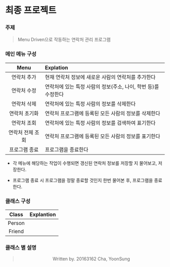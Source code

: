 # 최종 프로젝트

### 주제

  > Menu Driven으로 작동하는 연락처 관리 프로그램

### 메인 메뉴 구성

<div align = center>

  |       Menu       | Explation                                                      |
  | :--------------: | :------------------------------------------------------------- |
  |   연락처 추가    | 현재 연락처 정보에 새로운 사람의 연락처를 추가한다             |
  |   연락처 수정    | 연락처에 있는 특정 사람의 정보(주소, 나이, 학번 등)를 수정한다 |
  |   연락처 삭제    | 연락처에 있는 특정 사람의 정보를 삭제한다                      |
  |  연락처 초기화   | 연락처 프로그램에 등록된 모든 사람의 정보를 삭제한다           |
  |   연락처 조회    | 연락처에 있는 특정 사람의 정보를 검색하여 표기한다             |
  | 연락처 전체 조회 | 연락처 프로그램에 등록된 모든 사람의 정보를 표기한다           |
  |  프로그램 종료   | 프로그램을 종료한다                                            |

</div>

  - 각 메뉴에 해당하는 작업이 수행되면 갱신된 연락처 정보를 저장할 지 물어보고, 저장한다.

  - 프로그램 종료 시 프로그램을 정말 종료할 것인지 한번 물어본 후, 프로그램을 종료한다.

### 클래스 구성

<div align = center>

  | Class  | Explantion |
  | :----: | :--------- |
  | Person |            |
  | Friend |            |

</div>

### 클래스 별 설명

<div align = center>

</div>


<div align = center>

  > Written by. 20163162 Cha, YoonSung

</div>